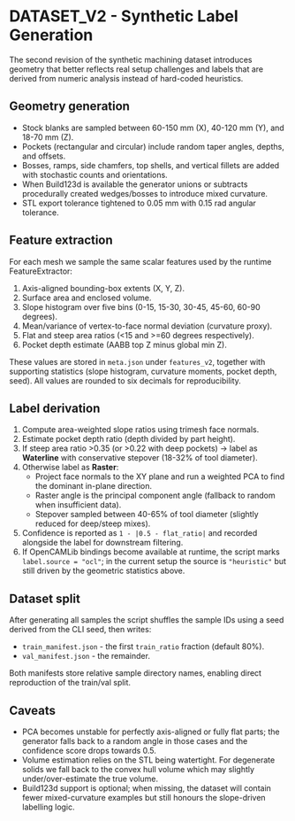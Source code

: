 ﻿# DATASET_V2 - Synthetic Label Generation

The second revision of the synthetic machining dataset introduces geometry that
better reflects real setup challenges and labels that are derived from numeric
analysis instead of hard-coded heuristics.

## Geometry generation
- Stock blanks are sampled between 60-150 mm (X), 40-120 mm (Y), and 18-70 mm (Z).
- Pockets (rectangular and circular) include random taper angles, depths, and offsets.
- Bosses, ramps, side chamfers, top shells, and vertical fillets are added with
  stochastic counts and orientations.
- When Build123d is available the generator unions or subtracts procedurally
  created wedges/bosses to introduce mixed curvature.
- STL export tolerance tightened to 0.05 mm with 0.15 rad angular tolerance.

## Feature extraction
For each mesh we sample the same scalar features used by the runtime
FeatureExtractor:
1. Axis-aligned bounding-box extents (X, Y, Z).
2. Surface area and enclosed volume.
3. Slope histogram over five bins (0-15, 15-30, 30-45, 45-60, 60-90 degrees).
4. Mean/variance of vertex-to-face normal deviation (curvature proxy).
5. Flat and steep area ratios (<15 and >=60 degrees respectively).
6. Pocket depth estimate (AABB top Z minus global min Z).

These values are stored in `meta.json` under `features_v2`, together with
supporting statistics (slope histogram, curvature moments, pocket depth,
seed). All values are rounded to six decimals for reproducibility.

## Label derivation
1. Compute area-weighted slope ratios using trimesh face normals.
2. Estimate pocket depth ratio (depth divided by part height).
3. If steep area ratio >0.35 (or >0.22 with deep pockets) -> label as
   **Waterline** with conservative stepover (18-32% of tool diameter).
4. Otherwise label as **Raster**:
   - Project face normals to the XY plane and run a weighted PCA to find the
     dominant in-plane direction.
   - Raster angle is the principal component angle (fallback to random when
     insufficient data).
   - Stepover sampled between 40-65% of tool diameter (slightly reduced for
     deep/steep mixes).
5. Confidence is reported as `1 - |0.5 - flat_ratio|` and recorded alongside the
   label for downstream filtering.
6. If OpenCAMLib bindings become available at runtime, the script marks
   `label.source = "ocl"`; in the current setup the source is `"heuristic"` but
   still driven by the geometric statistics above.

## Dataset split
After generating all samples the script shuffles the sample IDs using a seed
derived from the CLI seed, then writes:
- `train_manifest.json` - the first `train_ratio` fraction (default 80%).
- `val_manifest.json` - the remainder.

Both manifests store relative sample directory names, enabling direct
reproduction of the train/val split.

## Caveats
- PCA becomes unstable for perfectly axis-aligned or fully flat parts; the
  generator falls back to a random angle in those cases and the confidence score
  drops towards 0.5.
- Volume estimation relies on the STL being watertight. For degenerate solids we
  fall back to the convex hull volume which may slightly under/over-estimate the
  true volume.
- Build123d support is optional; when missing, the dataset will contain fewer
  mixed-curvature examples but still honours the slope-driven labelling logic.
